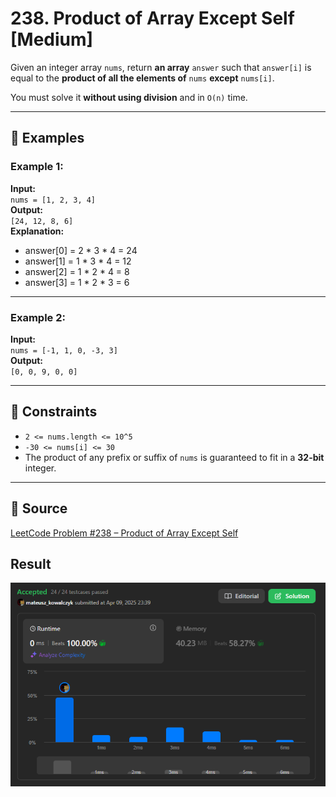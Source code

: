 # 238. Product of Array Except Self [Medium]

Given an integer array `nums`, return **an array** `answer` such that `answer[i]` is equal to the **product of all the elements of** `nums` **except** `nums[i]`.

You must solve it **without using division** and in `O(n)` time.

---

## 🧪 Examples

### Example 1:
**Input:**  
`nums = [1, 2, 3, 4]`  
**Output:**  
`[24, 12, 8, 6]`  
**Explanation:**  
- answer[0] = 2 * 3 * 4 = 24  
- answer[1] = 1 * 3 * 4 = 12  
- answer[2] = 1 * 2 * 4 = 8  
- answer[3] = 1 * 2 * 3 = 6

---

### Example 2:
**Input:**  
`nums = [-1, 1, 0, -3, 3]`  
**Output:**  
`[0, 0, 9, 0, 0]`

---

## 📌 Constraints
- `2 <= nums.length <= 10^5`
- `-30 <= nums[i] <= 30`
- The product of any prefix or suffix of `nums` is guaranteed to fit in a **32-bit** integer.

---

## 🔗 Source  
[LeetCode Problem #238 – Product of Array Except Self](https://leetcode.com/problems/product-of-array-except-self/)

## Result
![LeetCode Result](../assets/productofarray.png)

